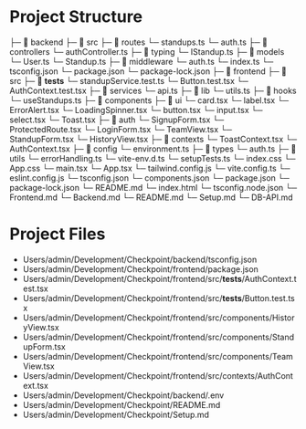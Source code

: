 
# Project Structure

├─ 📁 backend
  ├─ 📁 src
    ├─ 📁 routes
      └─ standups.ts
      └─ auth.ts
    ├─ 📁 controllers
      └─ authController.ts
    ├─ 📁 typing
      └─ IStandup.ts
    ├─ 📁 models
      └─ User.ts
      └─ Standup.ts
    ├─ 📁 middleware
      └─ auth.ts
    └─ index.ts
  └─ tsconfig.json
  └─ package.json
  └─ package-lock.json
├─ 📁 frontend
  ├─ 📁 src
    ├─ 📁 __tests__
      └─ standupService.test.ts
      └─ Button.test.tsx
      └─ AuthContext.test.tsx
    ├─ 📁 services
      └─ api.ts
    ├─ 📁 lib
      └─ utils.ts
    ├─ 📁 hooks
      └─ useStandups.ts
    ├─ 📁 components
      ├─ 📁 ui
        └─ card.tsx
        └─ label.tsx
        └─ ErrorAlert.tsx
        └─ LoadingSpinner.tsx
        └─ button.tsx
        └─ input.tsx
        └─ select.tsx
        └─ Toast.tsx
      ├─ 📁 auth
        └─ SignupForm.tsx
        └─ ProtectedRoute.tsx
        └─ LoginForm.tsx
      └─ TeamView.tsx
      └─ StandupForm.tsx
      └─ HistoryView.tsx
    ├─ 📁 contexts
      └─ ToastContext.tsx
      └─ AuthContext.tsx
    ├─ 📁 config
      └─ environment.ts
    ├─ 📁 types
      └─ auth.ts
    ├─ 📁 utils
      └─ errorHandling.ts
    └─ vite-env.d.ts
    └─ setupTests.ts
    └─ index.css
    └─ App.css
    └─ main.tsx
    └─ App.tsx
  └─ tailwind.config.js
  └─ vite.config.ts
  └─ eslint.config.js
  └─ tsconfig.json
  └─ components.json
  └─ package.json
  └─ package-lock.json
  └─ README.md
  └─ index.html
  └─ tsconfig.node.json
└─ Frontend.md
└─ Backend.md
└─ README.md
└─ Setup.md
└─ DB-API.md


# Project Files

- Users/admin/Development/Checkpoint/backend/tsconfig.json
- Users/admin/Development/Checkpoint/frontend/package.json
- Users/admin/Development/Checkpoint/frontend/src/__tests__/AuthContext.test.tsx
- Users/admin/Development/Checkpoint/frontend/src/__tests__/Button.test.tsx
- Users/admin/Development/Checkpoint/frontend/src/components/HistoryView.tsx
- Users/admin/Development/Checkpoint/frontend/src/components/StandupForm.tsx
- Users/admin/Development/Checkpoint/frontend/src/components/TeamView.tsx
- Users/admin/Development/Checkpoint/frontend/src/contexts/AuthContext.tsx
- Users/admin/Development/Checkpoint/backend/.env
- Users/admin/Development/Checkpoint/README.md
- Users/admin/Development/Checkpoint/Setup.md


